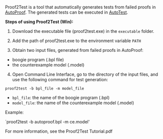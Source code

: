 Proof2Test is a tool that automatically generates tests from failed proofs in [AutoProof](http://autoproof.sit.org).
The generated tests can be executed in [AutoTest](http://se.inf.ethz.ch/research/autotest).


**Steps of using Proof2Test (Win):**

1. Download the executable file (proof2test.exe) in the `executable` folder.

2. Add the path of proof2test.exe to the environment variable `PATH`

3. Obtain two input files, generated from failed proofs in AutoProof:
- boogie program (.bpl file) 
- the counterexample model  (.model)

4. Open Command Line Interface, go to the directory of the input files, and use the following command for test generation: 

`proof2test -b bpl_file -m model_file`

- `bpl_file`: the name of the boogie program (.bpl)
- `model_file`: the name of the counterexample model  (.model) 

Example: 

   `proof2test -b autoproof.bpl -m ce.model'


For more information, see the Proof2Test Tutorial.pdf





